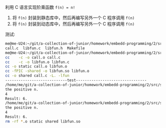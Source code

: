 利用 C 语言实现阶乘函数 `f(n) = n!`
1. 将 `f(n)` 封装到静态库中，然后再编写另外一个 C 程序调用 `f(n)`
2. 将 `f(n)` 封装到动态库中，然后再编写另外一个 C 程序调用 `f(n)`

测试:

```bash
me@me-U24:~/git/a-collection-of-junior/homework/embedd-programming/2/src$ ls
call.c  libfun.c  libfun.h  Makefile
me@me-U24:~/git/a-collection-of-junior/homework/embedd-programming/2/src$ make
cc    -c -o call.o call.c
cc    -c -o libfun.o libfun.c
cc -o static call.o libfun.o 
cc -fPIC -shared -o libfun.so libfun.o
cc -o shared call.c -L. -lfun
----------------------------test--------------------------------
/home/me/git/a-collection-of-junior/homework/embedd-programming/2/src/static
the positive n.
4
Result: 6.
/home/me/git/a-collection-of-junior/homework/embedd-programming/2/src/shared
the positive n.
4
Result: 6.
rm -rf *.o static shared libfun.so
```
